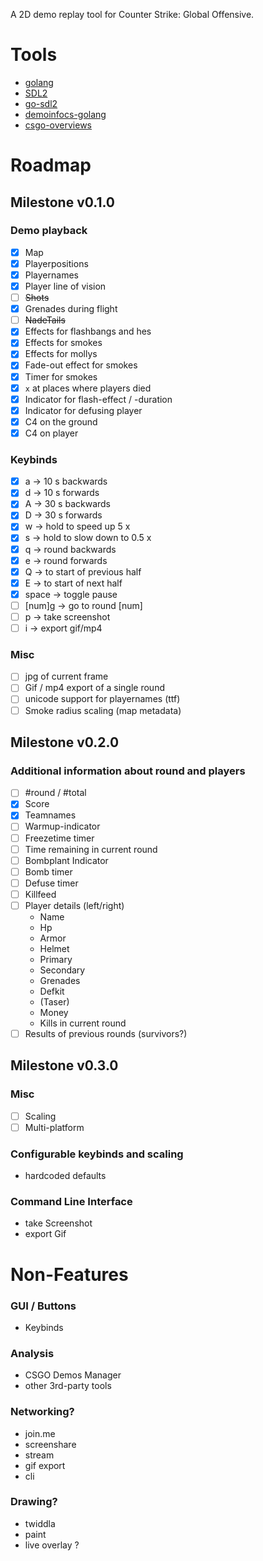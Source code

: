 A 2D demo replay tool for Counter Strike: Global Offensive.

# Tools

* [golang](https://golang.org/)
* [SDL2](https://wiki.libsdl.org/Introduction)
* [go-sdl2](https://github.com/veandco/go-sdl2)
* [demoinfocs-golang](https://github.com/markus-wa/demoinfocs-golang)
* [csgo-overviews](https://github.com/zoidbergwill/csgo-overviews)

# Roadmap

## Milestone v0.1.0

### Demo playback

* [X] Map
* [X] Playerpositions
* [X] Playernames
* [X] Player line of vision
* [ ] ~~Shots~~
* [X] Grenades during flight
* [ ] ~~NadeTails~~
* [X] Effects for flashbangs and hes
* [X] Effects for smokes
* [X] Effects for mollys
* [X] Fade-out effect for smokes
* [X] Timer for smokes
* [X] `x` at places where players died
* [X] Indicator for flash-effect / -duration
* [X] Indicator for defusing player
* [X] C4 on the ground
* [X] C4 on player

### Keybinds

* [X] a -> 10 s backwards
* [X] d -> 10 s forwards
* [X] A -> 30 s backwards
* [X] D -> 30 s forwards
* [X] w -> hold to speed up 5 x
* [X] s -> hold to slow down to 0.5 x
* [X] q -> round backwards
* [X] e -> round forwards
* [X] Q -> to start of previous half
* [X] E -> to start of next half
* [X] space -> toggle pause
* [ ] [num]g -> go to round [num]
* [ ] p -> take screenshot
* [ ] i -> export gif/mp4

### Misc

* [ ] jpg of current frame
* [ ] Gif / mp4 export of a single round
* [ ] unicode support for playernames (ttf)
* [ ] Smoke radius scaling (map metadata)

## Milestone v0.2.0

### Additional information about round and players

* [ ] #round / #total
* [X] Score
* [X] Teamnames
* [ ] Warmup-indicator
* [ ] Freezetime timer
* [ ] Time remaining in current round
* [ ] Bombplant Indicator
* [ ] Bomb timer
* [ ] Defuse timer
* [ ] Killfeed
* [ ] Player details (left/right)
    - Name
    - Hp
    - Armor
    - Helmet
    - Primary
    - Secondary
    - Grenades
    - Defkit
    - (Taser)
    - Money
    - Kills in current round
* [ ] Results of previous rounds (survivors?)

## Milestone v0.3.0

### Misc

* [ ] Scaling
* [ ] Multi-platform
 
### Configurable keybinds and scaling

* hardcoded defaults

### Command Line Interface

* take Screenshot
* export Gif

# Non-Features

### GUI / Buttons

* Keybinds

### Analysis

* CSGO Demos Manager
* other 3rd-party tools

### Networking?

* join.me
* screenshare
* stream
* gif export
* cli

### Drawing?

* twiddla
* paint
* live overlay ?
